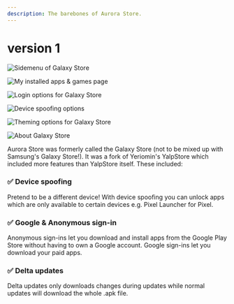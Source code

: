 ```yaml
---
description: The barebones of Aurora Store.
---
```


# version 1



![Sidemenu of Galaxy Store](../.gitbook/assets/photo_2021-01-09_16-05-07.jpg)

![My installed apps &amp; games page](../.gitbook/assets/photo_2021-01-09_16-05-08.jpg)

![Login options for Galaxy Store](../.gitbook/assets/photo_2021-01-09_15-50-49-2-.jpg)

![Device spoofing options](../.gitbook/assets/photo_2021-01-09_15-50-48.jpg)

![Theming options for Galaxy Store](../.gitbook/assets/photo_2021-01-09_15-50-49.jpg)

![About Galaxy Store](../.gitbook/assets/photo_2021-01-09_15-50-50.jpg)

Aurora Store was formerly called the Galaxy Store \(not to be mixed up with Samsung's Galaxy Store!\). It was a fork of Yeriomin's YalpStore which included more features than YalpStore itself. These included:

### ✅ Device spoofing

Pretend to be a different device! With device spoofing you can unlock apps which are only available to certain devices e.g. Pixel Launcher for Pixel.

### ✅ Google & Anonymous sign-in

Anonymous sign-ins let you download and install apps from the Google Play Store without having to own a Google account. Google sign-ins let you download your paid apps.

### **✅ Delta updates**

Delta updates only downloads changes during updates while normal updates will download the whole .apk file.

